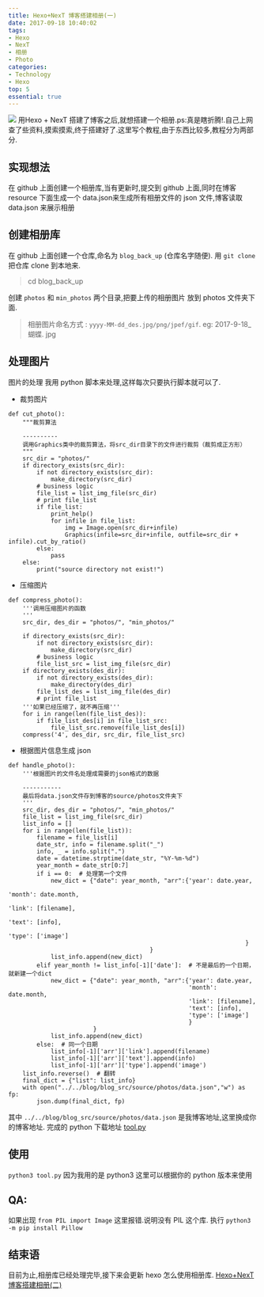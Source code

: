 ```yaml
---
title: Hexo+NexT 博客搭建相册(一)
date: 2017-09-18 10:40:02
tags:
- Hexo
- NexT
- 相册
- Photo
categories:
- Technology
- Hexo
top: 5
essential: true
---
```

<img src="http://pic.58pic.com/58pic/15/37/17/12n58PICyI3_1024.jpg" />
  用Hexo + NexT 搭建了博客之后,就想搭建一个相册.ps:真是瞎折腾!.自己上网查了些资料,摸索摸索,终于搭建好了.这里写个教程,由于东西比较多,教程分为两部分.
<!--more-->

实现想法
-----------
在 github 上面创建一个相册库,当有更新时,提交到 github 上面,同时在博客 resource 下面生成一个 data.json来生成所有相册文件的 json 文件,博客读取 data.json 来展示相册

创建相册库
-----------
在 github 上面创建一个仓库,命名为 `blog_back_up` (仓库名字随便). 用 `git clone` 把仓库 clone 到本地来.
> cd blog_back_up

创建 `photos` 和 `min_photos` 两个目录,把要上传的相册图片 放到 photos 文件夹下面.
> 相册图片命名方式 : `yyyy-MM-dd_des.jpg/png/jpef/gif`. eg: 2017-9-18_蝴蝶. jpg

处理图片
-----------
图片的处理 我用 python 脚本来处理,这样每次只要执行脚本就可以了.
- 裁剪图片
```
def cut_photo():
    """裁剪算法
    
    ----------
    调用Graphics类中的裁剪算法，将src_dir目录下的文件进行裁剪（裁剪成正方形）
    """
    src_dir = "photos/"
    if directory_exists(src_dir):
        if not directory_exists(src_dir):
            make_directory(src_dir)
        # business logic
        file_list = list_img_file(src_dir)
        # print file_list
        if file_list:
            print_help()
            for infile in file_list:
                img = Image.open(src_dir+infile)
                Graphics(infile=src_dir+infile, outfile=src_dir + infile).cut_by_ratio()            
        else:
            pass
    else:
        print("source directory not exist!")     

```

- 压缩图片
```
def compress_photo():
    '''调用压缩图片的函数
    '''
    src_dir, des_dir = "photos/", "min_photos/"
    
    if directory_exists(src_dir):
        if not directory_exists(src_dir):
            make_directory(src_dir)
        # business logic
        file_list_src = list_img_file(src_dir)
    if directory_exists(des_dir):
        if not directory_exists(des_dir):
            make_directory(des_dir)
        file_list_des = list_img_file(des_dir)
        # print file_list
    '''如果已经压缩了，就不再压缩'''
    for i in range(len(file_list_des)):
        if file_list_des[i] in file_list_src:
            file_list_src.remove(file_list_des[i])
    compress('4', des_dir, src_dir, file_list_src)
```

- 根据图片信息生成 json
```
def handle_photo():
    '''根据图片的文件名处理成需要的json格式的数据
    
    -----------
    最后将data.json文件存到博客的source/photos文件夹下
    '''
    src_dir, des_dir = "photos/", "min_photos/"
    file_list = list_img_file(src_dir)
    list_info = []
    for i in range(len(file_list)):
        filename = file_list[i]
        date_str, info = filename.split("_")
        info, _ = info.split(".")
        date = datetime.strptime(date_str, "%Y-%m-%d")
        year_month = date_str[0:7]            
        if i == 0:  # 处理第一个文件
            new_dict = {"date": year_month, "arr":{'year': date.year,
                                                                   'month': date.month,
                                                                   'link': [filename],
                                                                   'text': [info],
                                                                   'type': ['image']
                                                                   }
                                        } 
            list_info.append(new_dict)
        elif year_month != list_info[-1]['date']:  # 不是最后的一个日期，就新建一个dict
            new_dict = {"date": year_month, "arr":{'year': date.year,
                                                   'month': date.month,
                                                   'link': [filename],
                                                   'text': [info],
                                                   'type': ['image']
                                                   }
                        }
            list_info.append(new_dict)
        else:  # 同一个日期
            list_info[-1]['arr']['link'].append(filename)
            list_info[-1]['arr']['text'].append(info)
            list_info[-1]['arr']['type'].append('image')
    list_info.reverse()  # 翻转
    final_dict = {"list": list_info}
    with open("../../blog/blog_src/source/photos/data.json","w") as fp:
        json.dump(final_dict, fp)
```

其中 `../../blog/blog_src/source/photos/data.json` 是我博客地址,这里换成你的博客地址.
完成的 python 下载地址 <a href="https://github.com/lovexinforever/blog_back_up/blob/master/tool.py" target="">tool.py</a>

使用
-----------
`python3 tool.py`
因为我用的是 python3 这里可以根据你的 python 版本来使用

QA:
-----------
如果出现 `from PIL import Image` 这里报错.说明没有 PIL 这个库.
执行 `python3 -m pip install Pillow`

结束语
-----------
目前为止,相册库已经处理完毕,接下来会更新 hexo 怎么使用相册库. 
<a href="https://lovexinforever.github.io/2017/09/18/Hexo-NexT-博客搭建相册-二/">Hexo+NexT 博客搭建相册(二)</a>

